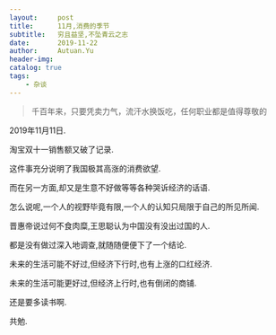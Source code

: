 ```yaml
---
layout:     post
title:      11月,消费的季节
subtitle:   穷且益坚,不坠青云之志
date:       2019-11-22
author:     Autuan.Yu
header-img:
catalog: true
tags:
    - 杂谈
---
```


> 千百年来，只要凭卖力气，流汗水换饭吃，任何职业都是值得尊敬的

2019年11月11日.  

淘宝双十一销售额又破了记录.  

这件事充分说明了我国极其高涨的消费欲望.  

而在另一方面,却又是生意不好做等等各种哭诉经济的话语.  

怎么说呢,一个人的视野毕竟有限,一个人的认知只局限于自己的所见所闻.  

晋惠帝说过何不食肉糜,王思聪认为中国没有没出过国的人.  

都是没有做过深入地调查,就随随便便下了一个结论.  

未来的生活可能不好过,但经济下行时,也有上涨的口红经济.  

未来的生活可能更好过,但经济上行时,也有倒闭的商铺.  

还是要多读书啊.

共勉.  
